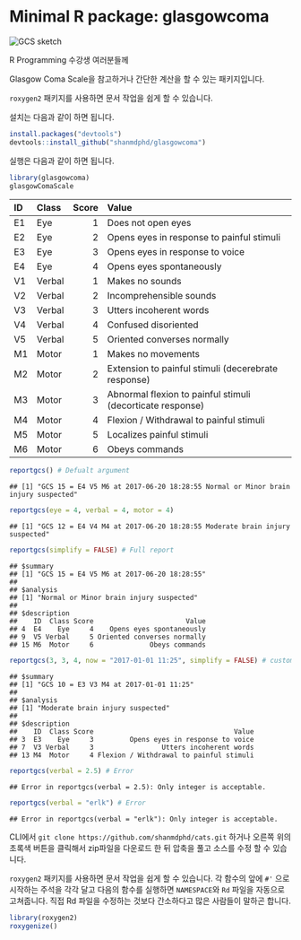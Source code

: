 
Minimal R package: glasgowcoma
==============================

![GCS sketch](http://sketchymedicine.com/wp-content/uploads/2012/09/GCS.jpg)

R Programming 수강생 여러분들께

Glasgow Coma Scale을 참고하거나 간단한 계산을 할 수 있는 패키지입니다.

`roxygen2` 패키지를 사용하면 문서 작업을 쉽게 할 수 있습니다.

설치는 다음과 같이 하면 됩니다.

``` r
install.packages("devtools")
devtools::install_github("shanmdphd/glasgowcoma")
```

실행은 다음과 같이 하면 됩니다.

``` r
library(glasgowcoma)
glasgowComaScale
```

| ID  | Class  |  Score| Value                                                      |
|:----|:-------|------:|:-----------------------------------------------------------|
| E1  | Eye    |      1| Does not open eyes                                         |
| E2  | Eye    |      2| Opens eyes in response to painful stimuli                  |
| E3  | Eye    |      3| Opens eyes in response to voice                            |
| E4  | Eye    |      4| Opens eyes spontaneously                                   |
| V1  | Verbal |      1| Makes no sounds                                            |
| V2  | Verbal |      2| Incomprehensible sounds                                    |
| V3  | Verbal |      3| Utters incoherent words                                    |
| V4  | Verbal |      4| Confused disoriented                                       |
| V5  | Verbal |      5| Oriented converses normally                                |
| M1  | Motor  |      1| Makes no movements                                         |
| M2  | Motor  |      2| Extension to painful stimuli (decerebrate response)        |
| M3  | Motor  |      3| Abnormal flexion to painful stimuli (decorticate response) |
| M4  | Motor  |      4| Flexion / Withdrawal to painful stimuli                    |
| M5  | Motor  |      5| Localizes painful stimuli                                  |
| M6  | Motor  |      6| Obeys commands                                             |

``` r
reportgcs() # Defualt argument
```

    ## [1] "GCS 15 = E4 V5 M6 at 2017-06-20 18:28:55 Normal or Minor brain injury suspected"

``` r
reportgcs(eye = 4, verbal = 4, motor = 4)
```

    ## [1] "GCS 12 = E4 V4 M4 at 2017-06-20 18:28:55 Moderate brain injury suspected"

``` r
reportgcs(simplify = FALSE) # Full report
```

    ## $summary
    ## [1] "GCS 15 = E4 V5 M6 at 2017-06-20 18:28:55"
    ## 
    ## $analysis
    ## [1] "Normal or Minor brain injury suspected"
    ## 
    ## $description
    ##    ID  Class Score                       Value
    ## 4  E4    Eye     4    Opens eyes spontaneously
    ## 9  V5 Verbal     5 Oriented converses normally
    ## 15 M6  Motor     6              Obeys commands

``` r
reportgcs(3, 3, 4, now = "2017-01-01 11:25", simplify = FALSE) # custom time
```

    ## $summary
    ## [1] "GCS 10 = E3 V3 M4 at 2017-01-01 11:25"
    ## 
    ## $analysis
    ## [1] "Moderate brain injury suspected"
    ## 
    ## $description
    ##    ID  Class Score                                   Value
    ## 3  E3    Eye     3         Opens eyes in response to voice
    ## 7  V3 Verbal     3                 Utters incoherent words
    ## 13 M4  Motor     4 Flexion / Withdrawal to painful stimuli

``` r
reportgcs(verbal = 2.5) # Error
```

    ## Error in reportgcs(verbal = 2.5): Only integer is acceptable.

``` r
reportgcs(verbal = "erlk") # Error
```

    ## Error in reportgcs(verbal = "erlk"): Only integer is acceptable.

CLI에서 `git clone https://github.com/shanmdphd/cats.git` 하거나 오른쪽 위의 초록색 버튼을 클릭해서 zip파일을 다운로드 한 뒤 압축을 풀고 소스를 수정 할 수 있습니다.

`roxygen2` 패키지를 사용하면 문서 작업을 쉽게 할 수 있습니다. 각 함수의 앞에 `#'` 으로 시작하는 주석을 각각 달고 다음의 함수를 실행하면 `NAMESPACE`와 `Rd` 파일을 자동으로 고쳐줍니다. 직접 Rd 파일을 수정하는 것보다 간소하다고 많은 사람들이 말하곤 합니다.

``` r
library(roxygen2)
roxygenize()
```
